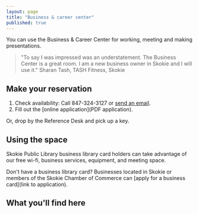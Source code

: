 ```yaml
---
layout: page
title: "Business & career center"
published: true
---
```


You can use the Business & Career Center for working, meeting and making presentations. 

> "To say I was impressed was an understatement. The Business Center is a great room. I am a new business owner in Skokie and I will use it." Sharan Tash, TASH Fitness, Skokie

## Make your reservation

1. Check availability: Call 847-324-3127 or [send an email](jpapke@skokielibrary.info).
2. Fill out the [online application](PDF application). 

Or, drop by the Reference Desk and pick up a key. 

## Using the space
Skokie Public Library business library card holders can take advantage of our free wi-fi, business services, equipment, and meeting space. 

Don't have a business library card? Businesses located in Skokie or members of the Skokie Chamber of Commerce can [apply for a business card](link to application). 

## What you'll find here




